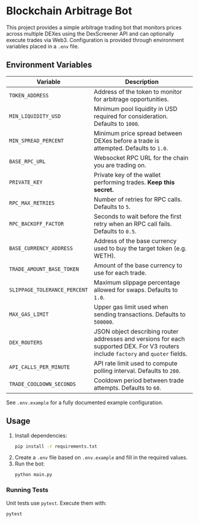 # Blockchain Arbitrage Bot

This project provides a simple arbitrage trading bot that monitors prices across multiple DEXes using the DexScreener API and can optionally execute trades via Web3.  Configuration is provided through environment variables placed in a `.env` file.

## Environment Variables

| Variable | Description |
|----------|-------------|
| `TOKEN_ADDRESS` | Address of the token to monitor for arbitrage opportunities. |
| `MIN_LIQUIDITY_USD` | Minimum pool liquidity in USD required for consideration. Defaults to `1000`. |
| `MIN_SPREAD_PERCENT` | Minimum price spread between DEXes before a trade is attempted. Defaults to `1.0`. |
| `BASE_RPC_URL` | Websocket RPC URL for the chain you are trading on. |
| `PRIVATE_KEY` | Private key of the wallet performing trades. **Keep this secret.** |
| `RPC_MAX_RETRIES` | Number of retries for RPC calls. Defaults to `5`. |
| `RPC_BACKOFF_FACTOR` | Seconds to wait before the first retry when an RPC call fails. Defaults to `0.5`. |
| `BASE_CURRENCY_ADDRESS` | Address of the base currency used to buy the target token (e.g. WETH). |
| `TRADE_AMOUNT_BASE_TOKEN` | Amount of the base currency to use for each trade. |
| `SLIPPAGE_TOLERANCE_PERCENT` | Maximum slippage percentage allowed for swaps. Defaults to `1.0`. |
| `MAX_GAS_LIMIT` | Upper gas limit used when sending transactions. Defaults to `500000`. |
| `DEX_ROUTERS` | JSON object describing router addresses and versions for each supported DEX. For V3 routers include `factory` and `quoter` fields. |
| `API_CALLS_PER_MINUTE` | API rate limit used to compute polling interval. Defaults to `280`. |
| `TRADE_COOLDOWN_SECONDS` | Cooldown period between trade attempts. Defaults to `60`. |

See `.env.example` for a fully documented example configuration.

## Usage

1. Install dependencies:
   ```bash
   pip install -r requirements.txt
   ```
2. Create a `.env` file based on `.env.example` and fill in the required values.
3. Run the bot:
   ```bash
   python main.py
   ```

### Running Tests

Unit tests use `pytest`.  Execute them with:

```bash
pytest
```

